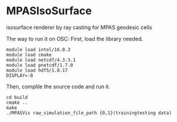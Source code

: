 # MPASIsoSurface
isosurface renderer by ray casting for MPAS geodesic cells 

The way to run it on OSC:
First, load the library needed.
``` 
module load intel/16.0.3
module load cmake
module load netcdf/4.3.3.1
module load pnetcdf/1.7.0
module load hdf5/1.8.17
DISPLAY=:0
``` 

Then, complile the source code and run it.
``` 
cd build 
cmake ..
make 
./MPASVis raw_simulation_file_path {0,1}(trainingtesting data)
``` 

